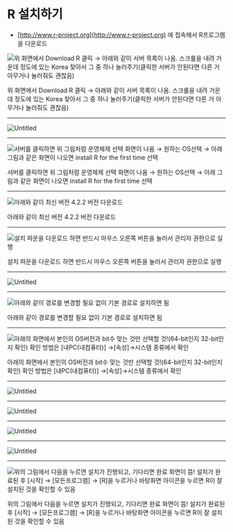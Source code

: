 # R 설치하기

- [http://www.r-project.org](http://www.r-project.org) 에 접속해서 R프로그램을 다운로드

![위 화면에서 Download R 클릭 → 아래와 같이 서버 목록이 나옴.  스크롤을 내려 가운데 정도에 있는 Korea 찾아서 그 중 하나 눌러주기(클릭한 서버가 안된다면 다른 거 아무거나 눌러줘도 괜찮음)](R%20%E1%84%89%E1%85%A5%E1%86%AF%E1%84%8E%E1%85%B5%E1%84%92%E1%85%A1%E1%84%80%E1%85%B5%20ba5adfbe9cd2414fb0365b1b9469ecfb/Untitled.png)

위 화면에서 Download R 클릭 → 아래와 같이 서버 목록이 나옴.  스크롤을 내려 가운데 정도에 있는 Korea 찾아서 그 중 하나 눌러주기(클릭한 서버가 안된다면 다른 거 아무거나 눌러줘도 괜찮음)

---

![Untitled](R%20%E1%84%89%E1%85%A5%E1%86%AF%E1%84%8E%E1%85%B5%E1%84%92%E1%85%A1%E1%84%80%E1%85%B5%20ba5adfbe9cd2414fb0365b1b9469ecfb/Untitled%201.png)

---

![서버를 클릭하면 위 그림처럼 운영체제 선택 화면이 나옴 → 원하는 OS선택 → 아래 그림과 같은 화면이 나오면 install R for the first time 선택](R%20%E1%84%89%E1%85%A5%E1%86%AF%E1%84%8E%E1%85%B5%E1%84%92%E1%85%A1%E1%84%80%E1%85%B5%20ba5adfbe9cd2414fb0365b1b9469ecfb/Untitled%202.png)

서버를 클릭하면 위 그림처럼 운영체제 선택 화면이 나옴 → 원하는 OS선택 → 아래 그림과 같은 화면이 나오면 install R for the first time 선택

---

![아래와 같이 최신 버전 4.2.2 버전 다운로드](R%20%E1%84%89%E1%85%A5%E1%86%AF%E1%84%8E%E1%85%B5%E1%84%92%E1%85%A1%E1%84%80%E1%85%B5%20ba5adfbe9cd2414fb0365b1b9469ecfb/Untitled%203.png)

아래와 같이 최신 버전 4.2.2 버전 다운로드

---

![설치 파운을 다운로드 하면 반드시 마우스 오른쪽 버튼을 눌러서 관리자 권한으로 실행](R%20%E1%84%89%E1%85%A5%E1%86%AF%E1%84%8E%E1%85%B5%E1%84%92%E1%85%A1%E1%84%80%E1%85%B5%20ba5adfbe9cd2414fb0365b1b9469ecfb/Untitled%204.png)

설치 파운을 다운로드 하면 반드시 마우스 오른쪽 버튼을 눌러서 관리자 권한으로 실행

---

![Untitled](R%20%E1%84%89%E1%85%A5%E1%86%AF%E1%84%8E%E1%85%B5%E1%84%92%E1%85%A1%E1%84%80%E1%85%B5%20ba5adfbe9cd2414fb0365b1b9469ecfb/Untitled%205.png)

---

![아래와 같이 경로를 변경할 필요 없이 기본 경로로 설치하면 됨](R%20%E1%84%89%E1%85%A5%E1%86%AF%E1%84%8E%E1%85%B5%E1%84%92%E1%85%A1%E1%84%80%E1%85%B5%20ba5adfbe9cd2414fb0365b1b9469ecfb/Untitled%206.png)

아래와 같이 경로를 변경할 필요 없이 기본 경로로 설치하면 됨

---

![아래의 화면에서 본인의 OS버전과 bit수 맞는 것만 선택할 것!(64-bit인지 32-bit인지 확인)
확인 방법은 [내PC(내컴퓨터)] →[속성]→시스템 종류에서 확인](R%20%E1%84%89%E1%85%A5%E1%86%AF%E1%84%8E%E1%85%B5%E1%84%92%E1%85%A1%E1%84%80%E1%85%B5%20ba5adfbe9cd2414fb0365b1b9469ecfb/Untitled%207.png)

아래의 화면에서 본인의 OS버전과 bit수 맞는 것만 선택할 것!(64-bit인지 32-bit인지 확인)
확인 방법은 [내PC(내컴퓨터)] →[속성]→시스템 종류에서 확인

---

![Untitled](R%20%E1%84%89%E1%85%A5%E1%86%AF%E1%84%8E%E1%85%B5%E1%84%92%E1%85%A1%E1%84%80%E1%85%B5%20ba5adfbe9cd2414fb0365b1b9469ecfb/Untitled%208.png)

---

![Untitled](R%20%E1%84%89%E1%85%A5%E1%86%AF%E1%84%8E%E1%85%B5%E1%84%92%E1%85%A1%E1%84%80%E1%85%B5%20ba5adfbe9cd2414fb0365b1b9469ecfb/Untitled%209.png)

---

![Untitled](R%20%E1%84%89%E1%85%A5%E1%86%AF%E1%84%8E%E1%85%B5%E1%84%92%E1%85%A1%E1%84%80%E1%85%B5%20ba5adfbe9cd2414fb0365b1b9469ecfb/Untitled%2010.png)

---

![Untitled](R%20%E1%84%89%E1%85%A5%E1%86%AF%E1%84%8E%E1%85%B5%E1%84%92%E1%85%A1%E1%84%80%E1%85%B5%20ba5adfbe9cd2414fb0365b1b9469ecfb/Untitled%2011.png)

---

![위의 그림에서 다음을 누르면 설치가 진행되고, 기다리면 완료 화면이 뜸!
설치가 완료된 후 [시작] → [모든프로그램] → [R]을 누르거나 바탕화면 아이콘을 누르면 R이 잘 설치된 것을 확인할 수 있음](R%20%E1%84%89%E1%85%A5%E1%86%AF%E1%84%8E%E1%85%B5%E1%84%92%E1%85%A1%E1%84%80%E1%85%B5%20ba5adfbe9cd2414fb0365b1b9469ecfb/Untitled%2012.png)

위의 그림에서 다음을 누르면 설치가 진행되고, 기다리면 완료 화면이 뜸!
설치가 완료된 후 [시작] → [모든프로그램] → [R]을 누르거나 바탕화면 아이콘을 누르면 R이 잘 설치된 것을 확인할 수 있음